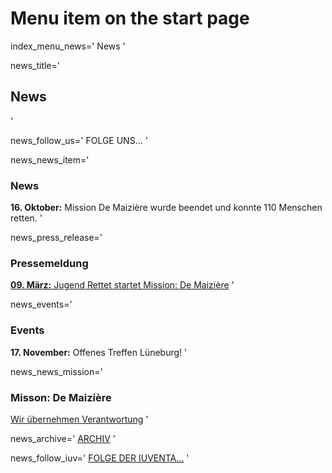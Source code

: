# Menu item on the start page
index_menu_news='
News
'

news_title='
## News
'

news_follow_us='
FOLGE UNS...
'

news_news_item='
### News

**16. Oktober:** Mission De Maizière wurde beendet und konnte 110 Menschen retten.
'

news_press_release='
### Pressemeldung

[**09. März:** Jugend Rettet startet Mission: De Maizière](../f/files/Pressemitteilung.pdf) 
'

news_events='
### Events

**17. November:** Offenes Treffen Lüneburg!
'

news_news_mission='
### Misson: De Maizière

[Wir übernehmen Verantwortung](./mission)
'

news_archive='
[ARCHIV](./archive)
'

news_follow_iuv='
[FOLGE DER IUVENTA...](./about#iuventa)
'
